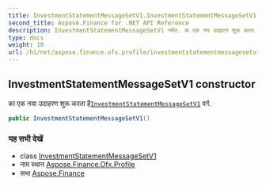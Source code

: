 ```yaml
---
title: InvestmentStatementMessageSetV1.InvestmentStatementMessageSetV1
second_title: Aspose.Finance for .NET API Reference
description: InvestmentStatementMessageSetV1 नर्मत. क एक नय उदहरण शुरू करत हैInvestmentStatementMessageSetV1 वर्ग.
type: docs
weight: 10
url: /hi/net/aspose.finance.ofx.profile/investmentstatementmessagesetv1/investmentstatementmessagesetv1/
---
```

## InvestmentStatementMessageSetV1 constructor

का एक नया उदाहरण शुरू करता है[`InvestmentStatementMessageSetV1`](../) वर्ग.

```csharp
public InvestmentStatementMessageSetV1()
```

### यह सभी देखें

* class [InvestmentStatementMessageSetV1](../)
* नाम स्थान [Aspose.Finance.Ofx.Profile](../../investmentstatementmessagesetv1/)
* सभा [Aspose.Finance](../../../)


